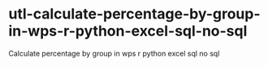 # utl-calculate-percentage-by-group-in-wps-r-python-excel-sql-no-sql
Calculate percentage by group in wps r python excel sql no sql 
